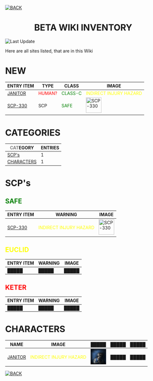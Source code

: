 [![BACK](https://img.shields.io/badge/GO_TO-HOME-ffffff?style=for-the-badge)](https://raven-sgwc.github.io/SCP-FC/)
<h1 align="center">BETA WIKI INVENTORY</h1>

![Last Update](https://img.shields.io/github/last-commit/raven-sgwc/SCP-FC?path=.%2Fweb%2Ftree.md&style=for-the-badge&label=LAST%20UPDATE&labelColor=000000&color=ffffff&cacheSeconds=https%3A%2F%2Fraven-sgwc.github.io%2FSCP-FC)

Here are all sites listed, that are in this Wiki

# NEW

| ENTRY ITEM | TYPE | CLASS | IMAGE |
| --- | --- | --- | --- |
| [JANITOR](./characters/janitor) | <span style="color: red">HUMAN?</span> | <span style="color: green">CLASS-C</span> | <span style="color: yellow">INDIRECT INJURY HAZARD</span> | <img src="./characters/assets/images/cleaner.jpg" title="Janitor" width="50" height="50"/> |
| [SCP-330](https://raven-sgwc.github.io/SCP-FC/web/scp/330) | SCP | <span style="color: green">SAFE</span> | <img src="https://raven-sgwc.github.io/SCP-FC/assets/images/items/scp-330.png" title="SCP-330" width="50" height="50"/> |


# CATEGORIES

| <span style="color: gray">CAT</span>EGORY | ENTRIES |
| --- | --- |
| [SCP's](#scps) | 1 |
| [CHARACTERS](#characters) | 1 | 


# SCP's

## <span style="color: green">SAFE</span>

| ENTRY ITEM | WARNING | IMAGE |
| --- | --- | --- |
| [SCP-330](https://raven-sgwc.github.io/SCP-FC/web/scp/330) | <span style="color: yellow">INDIRECT INJURY HAZARD</span> | <img src="https://raven-sgwc.github.io/SCP-FC/assets/images/items/scp-330.png" title="SCP-330" width="50" height="50"/> |

## <span style="color: yellow">EUCLID</span>

| ENTRY ITEM | WARNING | IMAGE |
| --- | --- | --- |
| █████ | █████ | █████ |

## <span style="color: red">KETER</span>

| ENTRY ITEM | WARNING | IMAGE |
| --- | --- | --- |
| █████ | █████ | █████ |

# CHARACTERS

| NAME | IMAGE | █████ | █████ | █████ |
| --- | --- | --- | --- | --- |
| [JANITOR](./characters/janitor) | <span style="color: yellow">INDIRECT INJURY HAZARD</span> | <img src="./characters/assets/images/cleaner.jpg" title="Janitor" width="50" height="50"/> | █████ | █████ | █████ |

[![BACK](https://img.shields.io/badge/GO_TO-HOME-ffffff?style=for-the-badge)](https://raven-sgwc.github.io/SCP-FC/)